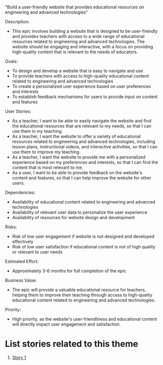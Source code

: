 "Build a user-friendly website that provides educational resources on engineering and advanced technologies"

Description:

* This epic involves building a website that is designed to be user-friendly and provides teachers with access to a wide range of educational resources related to engineering and advanced technologies. The website should be engaging and interactive, with a focus on providing high-quality content that is relevant to the needs of educators.

Goals:

* To design and develop a website that is easy to navigate and use
* To provide teachers with access to high-quality educational content related to engineering and advanced technologies
* To create a personalized user experience based on user preferences and interests
* To establish feedback mechanisms for users to provide input on content and features

User Stories:

* As a teacher, I want to be able to easily navigate the website and find the educational resources that are relevant to my needs, so that I can use them in my teaching.
* As a teacher, I want the website to offer a variety of educational resources related to engineering and advanced technologies, including lesson plans, instructional videos, and interactive activities, so that I can use them to improve my teaching.
* As a teacher, I want the website to provide me with a personalized experience based on my preferences and interests, so that I can find the content that is most relevant to me.
* As a user, I want to be able to provide feedback on the website's content and features, so that I can help improve the website for other users.

Dependencies:

* Availability of educational content related to engineering and advanced technologies
* Availability of relevant user data to personalize the user experience
* Availability of resources for website design and development

Risks:

* Risk of low user engagement if website is not designed and developed effectively
* Risk of low user satisfaction if educational content is not of high quality or relevant to user needs

Estimated Effort: 

* Approximately 3-6 months for full completion of the epic

Business Value:

* The epic will provide a valuable educational resource for teachers, helping them to improve their teaching through access to high-quality educational content related to engineering and advanced technologies.

Priority:

* High priority, as the website's user-friendliness and educational content will directly impact user engagement and satisfaction.

# List stories related to this theme
1. [Story 1](../../../../../documentation/templates/theme/initiatives/epics/stories/story_template.md)
